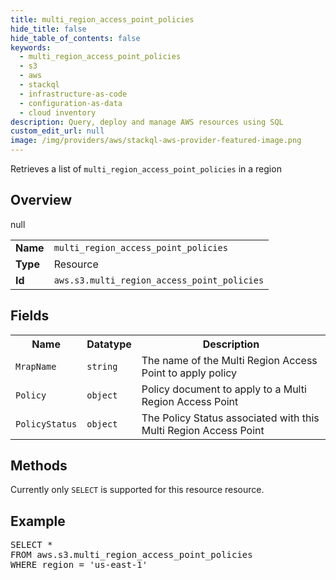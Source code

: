 ```yaml
---
title: multi_region_access_point_policies
hide_title: false
hide_table_of_contents: false
keywords:
  - multi_region_access_point_policies
  - s3
  - aws
  - stackql
  - infrastructure-as-code
  - configuration-as-data
  - cloud inventory
description: Query, deploy and manage AWS resources using SQL
custom_edit_url: null
image: /img/providers/aws/stackql-aws-provider-featured-image.png
---
```

Retrieves a list of <code>multi_region_access_point_policies</code> in a region

## Overview
<table><tbody>
<tr><td><b>Name</b></td><td><code>multi_region_access_point_policies</code></td></tr>
<tr><td><b>Type</b></td><td>Resource</td></tr>
null
<tr><td><b>Id</b></td><td><code>aws.s3.multi_region_access_point_policies</code></td></tr>
</tbody></table>

## Fields
<table><tbody>
<tr><th>Name</th><th>Datatype</th><th>Description</th></tr>
<tr><td><code>MrapName</code></td><td><code>string</code></td><td>The name of the Multi Region Access Point to apply policy</td></tr><tr><td><code>Policy</code></td><td><code>object</code></td><td>Policy document to apply to a Multi Region Access Point</td></tr><tr><td><code>PolicyStatus</code></td><td><code>object</code></td><td>The Policy Status associated with this Multi Region Access Point</td></tr>
</tbody></table>

## Methods
Currently only <code>SELECT</code> is supported for this resource resource.

## Example
<pre>
SELECT * 
FROM aws.s3.multi_region_access_point_policies
WHERE region = 'us-east-1'
</pre>
